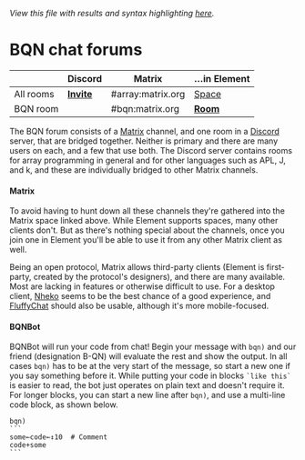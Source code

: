 *View this file with results and syntax highlighting [here](https://saltytine.github.io/BQN/community/forums.html).*

# BQN chat forums

|           | Discord                                     | Matrix            | …in Element |
|-----------|---------------------------------------------|-------------------|-------------|
| All rooms | [**Invite**](https://discord.gg/SDTW36EhWF) | #array:matrix.org | [Space](https://app.element.io/#/room/%23array:matrix.org)
| BQN room  |                                             | #bqn:matrix.org   | [**Room**](https://app.element.io/#/room/%23bqn:matrix.org)

The BQN forum consists of a [Matrix](https://matrix.org/) channel, and one room in a [Discord](https://en.wikipedia.org/wiki/Discord_(software)) server, that are bridged together. Neither is primary and there are many users on each, and a few that use both. The Discord server contains rooms for array programming in general and for other languages such as APL, J, and k, and these are individually bridged to other Matrix channels.

#### Matrix

To avoid having to hunt down all these channels they're gathered into the Matrix space linked above. While Element supports spaces, many other clients don't. But as there's nothing special about the channels, once you join one in Element you'll be able to use it from any other Matrix client as well.

Being an open protocol, Matrix allows third-party clients (Element is first-party, created by the protocol's designers), and there are many available. Most are lacking in features or otherwise difficult to use. For a desktop client, [Nheko](https://github.com/Nheko-Reborn/nheko) seems to be the best chance of a good experience, and [FluffyChat](https://fluffychat.im/) should also be usable, although it's more mobile-focused.

#### BQNBot

BQNBot will run your code from chat! Begin your message with `bqn)` and our friend (designation B-QN) will evaluate the rest and show the output. In all cases `bqn)` has to be at the very start of the message, so start a new one if you say something before it. While putting your code in blocks `` `like this` `` is easier to read, the bot just operates on plain text and doesn't require it. For longer blocks, you can start a new line after `bqn)`, and use a multi-line code block, as shown below.

    bqn)
    ```
    some←code←↕10  # Comment
    code+some
    ```

